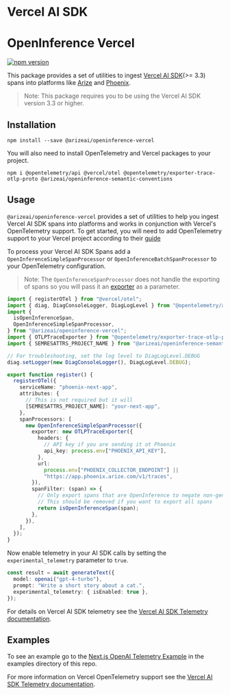 # Vercel AI SDK

# OpenInference Vercel

[![npm version](https://badge.fury.io/js/@arizeai%2Fopeninference-vercel.svg)](https://badge.fury.io/js/@arizeai%2Fopeninference-vercel)

This package provides a set of utilities to ingest [Vercel AI SDK](https://github.com/vercel/ai)(>= 3.3) spans into platforms like [Arize](https://arize.com/) and [Phoenix](https://phoenix.arize.com/).

> Note: This package requires you to be using the Vercel AI SDK version 3.3 or higher.

## Installation

```shell
npm install --save @arizeai/openinference-vercel
```

You will also need to install OpenTelemetry and Vercel packages to your project.

```shell
npm i @opentelemetry/api @vercel/otel @opentelemetry/exporter-trace-otlp-proto @arizeai/openinference-semantic-conventions
```

## Usage

`@arizeai/openinference-vercel` provides a set of utilities to help you ingest Vercel AI SDK spans into platforms and works in conjunction with Vercel's OpenTelemetry support. To get started, you will need to add OpenTelemetry support to your Vercel project according to their [guide](https://vercel.com/docs/observability/otel-overview)

To process your Vercel AI SDK Spans add a `OpenInferenceSimpleSpanProcessor` or `OpenInferenceBatchSpanProcessor` to your OpenTelemetry configuration.

> Note: The `OpenInferenceSpanProcessor` does not handle the exporting of spans so you will pass it an [exporter](https://opentelemetry.io/docs/languages/js/exporters/) as a parameter.

```typescript
import { registerOTel } from "@vercel/otel";
import { diag, DiagConsoleLogger, DiagLogLevel } from "@opentelemetry/api";
import {
  isOpenInferenceSpan,
  OpenInferenceSimpleSpanProcessor,
} from "@arizeai/openinference-vercel";
import { OTLPTraceExporter } from "@opentelemetry/exporter-trace-otlp-proto";
import { SEMRESATTRS_PROJECT_NAME } from "@arizeai/openinference-semantic-conventions";

// For troubleshooting, set the log level to DiagLogLevel.DEBUG
diag.setLogger(new DiagConsoleLogger(), DiagLogLevel.DEBUG);

export function register() {
  registerOTel({
    serviceName: "phoenix-next-app",
    attributes: {
      // This is not required but it will
      [SEMRESATTRS_PROJECT_NAME]: "your-next-app",
    },
    spanProcessors: [
      new OpenInferenceSimpleSpanProcessor({
        exporter: new OTLPTraceExporter({
          headers: {
            // API key if you are sending it ot Phoenix
            api_key: process.env["PHOENIX_API_KEY"],
          },
          url:
            process.env["PHOENIX_COLLECTOR_ENDPOINT"] ||
            "https://app.phoenix.arize.com/v1/traces",
        }),
        spanFilter: (span) => {
          // Only export spans that are OpenInference to negate non-generative spans
          // This should be removed if you want to export all spans
          return isOpenInferenceSpan(span);
        },
      }),
    ],
  });
}
```

Now enable telemetry in your AI SDK calls by setting the `experimental_telemetry` parameter to `true`.

```typescript
const result = await generateText({
  model: openai("gpt-4-turbo"),
  prompt: "Write a short story about a cat.",
  experimental_telemetry: { isEnabled: true },
});
```

For details on Vercel AI SDK telemetry see the [Vercel AI SDK Telemetry documentation](https://sdk.vercel.ai/docs/ai-sdk-core/telemetry).

## Examples

To see an example go to the [Next.js OpenAI Telemetry Example](https://github.com/Arize-ai/openinference/tree/main/js/examples/next-openai-telemetry-app) in the examples directory of this repo.

For more information on Vercel OpenTelemetry support see the [Vercel AI SDK Telemetry documentation](https://sdk.vercel.ai/docs/ai-sdk-core/telemetry).
